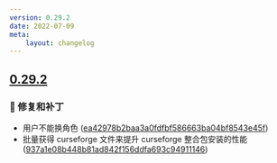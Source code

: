 ```yaml
---
version: 0.29.2
date: 2022-07-09
meta:
    layout: changelog
---
```


## [0.29.2](#0.29.2)
### 🐛 修复和补丁

- 用户不能换角色 ([ea42978b2baa3a0fdfbf586663ba04bf8543e45f](https://github.com/Voxelum/x-minecraft-launcher/commit/ea42978b2baa3a0fdfbf586663ba04bf8543e45f))
- 批量获得 curseforge 文件来提升 curseforge 整合包安装的性能 ([937a1e08b448b81ad842f156ddfa693c94911146](https://github.com/Voxelum/x-minecraft-launcher/commit/937a1e08b448b81ad842f156ddfa693c94911146))